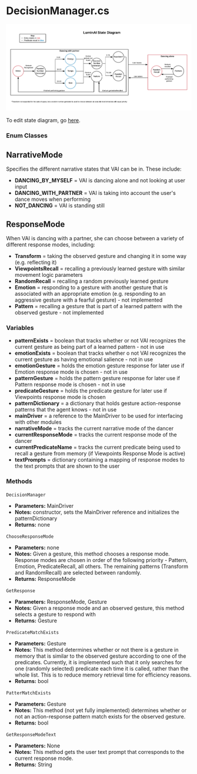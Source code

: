 # DecisionManager.cs

![LuminAI Response Mode State Diagram](LuminAIStateDiagram.png)

To edit state diagram, go [here](https://www.lucidchart.com/invitations/accept/3bfeab0d-59ca-4b94-a43d-632810e00414).

### Enum Classes

## NarrativeMode
Specifies the different narrative states that VAI can be in. These include: 
- **DANCING_BY_MYSELF** = VAI is dancing alone and not looking at user input 
- **DANCING_WITH_PARTNER** = VAI is taking into account the user's dance moves when performing
- **NOT_DANCING** = VAI is standing still 

## ResponseMode
 When VAI is dancing with a partner, she can choose between a variety of different response modes, including:
 - **Transform** = taking the observed gesture and changing it in some way (e.g. reflecting it)
 - **ViewpointsRecall** = recalling a previously learned gesture with similar movement logic parameters
 - **RandomRecall** = recalling a random previously learned gesture
 - **Emotion** = responding to a gesture with another gesture that is associated with an appropriate emotion (e.g. responding to an aggressive gesture with a fearful gesture) - not implemented
 - **Pattern** = recalling a gesture that is part of a learned pattern with the observed gesture - not implemented

### Variables
- **patternExists** = boolean that tracks whether or not VAI recognizes the current gesture as being part of a learned pattern - not in use
- **emotionExists** = boolean that tracks whether o not VAI recognizes the current gesture as having emotional salience - not in use
- **emotionGesture** = holds the emotion gesture response for later use if Emotion response mode is chosen - not in use
- **patternGesture** = holds the pattern gesture response for later use if Pattern response mode is chosen - not in use
- **predicateGesture** = holds the predicate gesture for later use if Viewpoints response mode is chosen
- **patternDictionary** = a dictionary that holds gesture action-response patterns that the agent knows - not in use
- **mainDriver** = a reference to the MainDriver to be used for interfacing with other modules
- **narrativeMode**  = tracks the current narrative mode of the dancer
- **currentResponseMode** = tracks the current response mode of the dancer
- **currentPredicateName** = tracks the current predicate being used to recall a gesture from memory (if Viewpoints Response Mode is active)
- **textPrompts** = dictionary containing a mapping of response modes to the text prompts that are shown to the user

### Methods

```DecisionManager```
- **Parameters:** MainDriver
- **Notes:** constructor, sets the MainDriver reference and initializes the patternDictionary
- **Returns:** none

```ChooseResponseMode```
- **Parameters:** none
- **Notes:** Given a gesture, this method chooses a response mode. Response modes are chosen in order of the following priority - Pattern, Emotion, PredicateRecall, all others. The remaining patterns (Transform and RandomRecall) are selected between randomly.
- **Returns:** ResponseMode

```GetResponse```
- **Parameters:** ResponseMode, Gesture
- **Notes:** Given a response mode and an observed gesture, this method selects a gesture to respond with
- **Returns:** Gesture

```PredicateMatchExists```
- **Parameters:** Gesture
- **Notes:** This method determines whether or not there is a gesture in memory that is similar to the observed gesture according to one of the predicates. Currently, it is implemented such that it only searches for one (randomly selected) predicate each time it is called, rather than the whole list. This is to reduce memory retrieval time for efficiency reasons.
- **Returns:** bool

```PatterMatchExists```
- **Parameters:** Gesture
- **Notes:** This method (not yet fully implemented) determines whether or not an action-response pattern match exists for the observed gesture.
- **Returns:** bool

```GetResponseModeText```
- **Parameters:** None
- **Notes:** This method gets the user text prompt that corresponds to the current response mode.
- **Returns:** String
